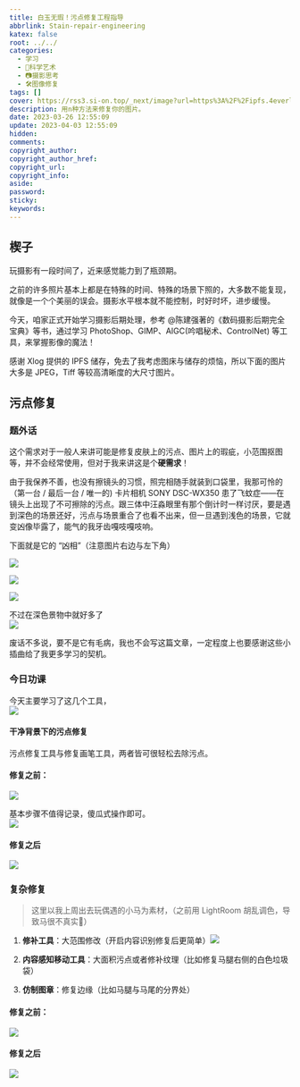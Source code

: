 ```yaml
---
title: 白玉无瑕！污点修复工程指导
abbrlink: Stain-repair-engineering
katex: false
root: ../../
categories:
  - 学习
  - 🌌科学艺术
  - 📷摄影思考
  - 🛠️图像修复
tags: []
cover: https://rss3.si-on.top/_next/image?url=https%3A%2F%2Fipfs.4everland.xyz%2Fipfs%2Fbafybeie3fzdlstwxb33ea4ggbrmi7ugvw746glhlopinqurgfwqowialiu&w=3840&q=75
description: 用n种方法来修复你的图片。
date: 2023-03-26 12:55:09
update: 2023-04-03 12:55:09
hidden: 
comments: 
copyright_author: 
copyright_author_href: 
copyright_url: 
copyright_info: 
aside: 
password: 
sticky: 
keywords:
---
```



楔子
---------

玩摄影有一段时间了，近来感觉能力到了瓶颈期。

之前的许多照片基本上都是在特殊的时间、特殊的场景下照的，大多数不能复现，就像是一个个美丽的误会。摄影水平根本就不能控制，时好时坏，进步缓慢。

今天，咱家正式开始学习摄影后期处理，参考 @陈建强著的《数码摄影后期完全宝典》等书，通过学习 PhotoShop、GIMP、AIGC(吟唱秘术、ControlNet) 等工具，来掌握影像的魔法！

感谢 Xlog 提供的 IPFS 储存，免去了我考虑图床与储存的烦恼，所以下面的图片大多是 JPEG，Tiff 等较高清晰度的大尺寸图片。

污点修复
-------------

### 题外话

这个需求对于一般人来讲可能是修复皮肤上的污点、图片上的瑕疵，小范围抠图等，并不会经常使用，但对于我来讲这是个**硬需求**！

由于我保养不善，也没有擦镜头的习惯，照完相随手就装到口袋里，我那可怜的（第一台 / 最后一台 / 唯一的) 卡片相机 SONY DSC-WX350 患了飞蚊症——在镜头上出现了不可擦除的污点。跟三体中汪淼眼里有那个倒计时一样讨厌，要是遇到深色的场景还好，污点与场景重合了也看不出来，但一旦遇到浅色的场景，它就变凶像毕露了，能气的我牙齿嘎吱嘎吱响。

下面就是它的 “凶相”（注意图片右边与左下角）

![](https://rss3.si-on.top/_next/image?url=https%3A%2F%2Fipfs.4everland.xyz%2Fipfs%2Fbafybeia2e2u6fgs3t4fc6y34buj5bqpd2dbb6istni7flqmd2xgabyn2ii&w=3840&q=75)

![](https://rss3.si-on.top/_next/image?url=https%3A%2F%2Fipfs.4everland.xyz%2Fipfs%2Fbafybeiffjq4lofxnfnutjucw6tzrqgfhymckb67ipvzysuieqr7tnaa6c4&w=3840&q=75)

![](https://rss3.si-on.top/_next/image?url=https%3A%2F%2Fipfs.4everland.xyz%2Fipfs%2Fbafybeibrpm3pdtwji7feo7ltqweot6d56p6hgmpq7kmmb4a4uhs3m3ww5e&w=3840&q=75)

不过在深色景物中就好多了  
![](https://rss3.si-on.top/_next/image?url=https%3A%2F%2Fipfs.4everland.xyz%2Fipfs%2Fbafybeie3fzdlstwxb33ea4ggbrmi7ugvw746glhlopinqurgfwqowialiu&w=3840&q=75)

废话不多说，要不是它有毛病，我也不会写这篇文章，一定程度上也要感谢这些小插曲给了我更多学习的契机。

### 今日功课

今天主要学习了这几个工具，  
![](https://rss3.si-on.top/_next/image?url=https%3A%2F%2Fipfs.4everland.xyz%2Fipfs%2Fbafkreialfzufvz5vedg5ezjylvbliws7oxjxwiaczk3z3on6rjopbbbse4&w=3840&q=75)

#### 干净背景下的污点修复

污点修复工具与修复画笔工具，两者皆可很轻松去除污点。

#### 修复之前：

![](https://rss3.si-on.top/_next/image?url=https%3A%2F%2Fipfs.4everland.xyz%2Fipfs%2Fbafybeifi5e7mbyuv4n6w3y6kuudfqkafn2atgsndjx7llxiq5lp3odigci&w=3840&q=75)

基本步骤不值得记录，傻瓜式操作即可。  
![](https://rss3.si-on.top/_next/image?url=https%3A%2F%2Fipfs.4everland.xyz%2Fipfs%2Fbafybeigumh2z5gkn6hsrs24gdnxgryn3ziisxhlk7ush2muirwvoof33vy&w=3840&q=75)

#### 修复之后

![](https://rss3.si-on.top/_next/image?url=https%3A%2F%2Fipfs.4everland.xyz%2Fipfs%2Fbafybeifesg3ishxgu3qd66vc74oozjytzhtnyqcktcg7n7eb5uu4xzcqeu&w=3840&q=75)

### 复杂修复

> 这里以我上周出去玩偶遇的小马为素材，（之前用 LightRoom 胡乱调色，导致马很不真实🫣）

1.  **修补工具**：大范围修改（开启内容识别修复后更简单）![](https://rss3.si-on.top/_next/image?url=https%3A%2F%2Fipfs.4everland.xyz%2Fipfs%2Fbafybeie65jzhgxyirvrrixhc66pquc3wxglsezkop3uwlvyb4b376xouym&w=3840&q=75)
    
2.  **内容感知移动工具**：大面积污点或者修补纹理（比如修复马腿右侧的白色垃圾袋）
    
3.  **仿制图章**：修复边缘（比如马腿与马尾的分界处）
    

#### 修复之前：

![](https://rss3.si-on.top/_next/image?url=https%3A%2F%2Fipfs.4everland.xyz%2Fipfs%2Fbafybeigbiyx6unsshuu5rryuxghvcih4vh3i2usnxxg4xzpm2ravpt4zim&w=3840&q=75)

#### 修复之后

![](https://rss3.si-on.top/_next/image?url=https%3A%2F%2Fipfs.4everland.xyz%2Fipfs%2Fbafybeihwzglarmwsyo3iqxzzd75aufwt3kuybx74gfntxohgihqzh4ny3i&w=3840&q=75)